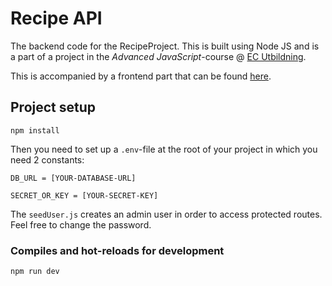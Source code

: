# Recipe API
The backend code for the RecipeProject. This is built using Node JS and is a part of a project in the *Advanced JavaScript*-course @ [EC Utbildning](http://www.ecutbildning.se/utbildningar/javautvecklare).

This is accompanied by a frontend part that can be found [here](https://github.com/MikaelFeher/recipes-ui).

## Project setup
```
npm install
```
Then you need to set up a `.env`-file at the root of your project in which you need 2 constants:

`DB_URL = [YOUR-DATABASE-URL]`

`SECRET_OR_KEY = [YOUR-SECRET-KEY]`

The `seedUser.js` creates an admin user in order to access protected routes. Feel free to change the password.

### Compiles and hot-reloads for development
```
npm run dev
```